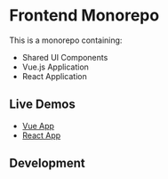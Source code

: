 # Frontend Monorepo

This is a monorepo containing:
- Shared UI Components
- Vue.js Application
- React Application

## Live Demos
- [Vue App](https://[your-username].github.io/[repo-name]/vue-app)
- [React App](https://[your-username].github.io/[repo-name]/react-app)

## Development 